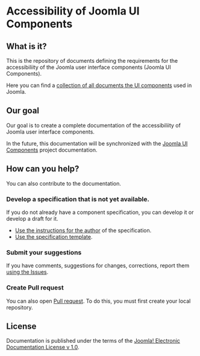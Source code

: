 # Accessibility of Joomla UI Components 
## What is it?
This is the repository of documents defining the requirements for the accessibiliity of the Joomla user interface components (Joomla UI Components).

Here you can find a [collection of all documents the UI components](https://joomla.github.io/accessibility/#/) used in Joomla.

## Our goal
Our goal is to create a complete documentation of the accessibiliity of Joomla user interface components.

In the future, this documentation will be synchronized with the [Joomla UI Components](https://joomla-projects.github.io/custom-elements/#/) project documentation.

## How can you help?
You can also contribute to the documentation.

### Develop a specification that is not yet available.
If you do not already have a component specification, you can develop it or develop a draft for it.
* [Use the instructions for the author](INSTRUCTION.md) of the specification.
* [Use the specification template](template-description.md).
### Submit your suggestions
If you have comments, suggestions for changes, corrections, report them [using the Issues](https://github.com/joomla/accessibility/issues).

### Create Pull request
You can also open [Pull request](https://github.com/joomla/accessibility/pulls). To do this, you must first create your local repository.
## License
Documentation is published under the terms of the [Joomla! Electronic Documentation License v 1.0](LICENSE.md).
